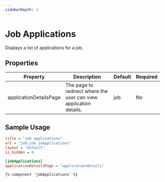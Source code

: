 ```yaml
---
sidebarDepth: 3
---
```


# Job Applications 

Displays a list of applications for a job. 

## Properties

| Property               | Description                                                       | Default | Required |
|------------------------|-------------------------------------------------------------------|---------|----------|
| applicationDetailsPage | The page to redirect where the user can view application details. | job     | No       |


## Sample Usage
  
  ```ini
  title = "Job applications"
  url = "job:job_idapplications"
  layout = "default"
  is_hidden = 0
  
  [jobApplications]
  applicationDetailsPage = "applicationdetails"
  ```
  ```twig
  {% component 'jobApplications' %}
  ```

